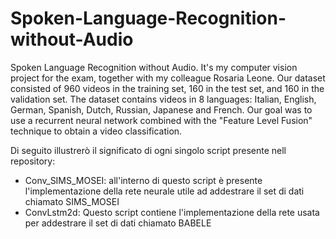 # Spoken-Language-Recognition-without-Audio
Spoken Language Recognition without Audio. It's my computer vision project for the exam, together with my colleague Rosaria Leone. Our dataset consisted of 960 videos in the training set, 160 in the test set, and 160 in the validation set. The dataset contains videos in 8 languages: Italian, English, German, Spanish, Dutch, Russian, Japanese and French. Our goal was to use a recurrent neural network combined with the "Feature Level Fusion" technique to obtain a video classification.

Di seguito illustrerò il significato di ogni singolo script presente nell repository:

* Conv_SIMS_MOSEI: all'interno di questo script è presente l'implementazione della rete neurale utile ad addestrare il set di dati chiamato SIMS_MOSEI
* ConvLstm2d: Questo script contiene l'implementazione della rete usata per addestrare il set di dati chiamato BABELE








